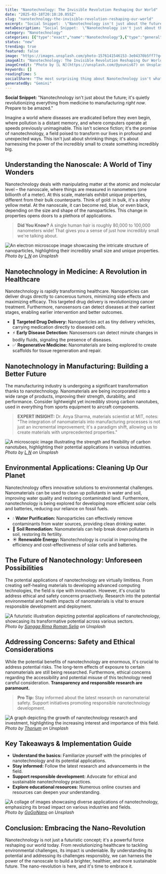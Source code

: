 ```yaml
---
title: "Nanotechnology: The Invisible Revolution Reshaping Our World"
date: "2025-03-18T20:10:20.055Z"
slug: "nanotechnology-the-invisible-revolution-reshaping-our-world"
excerpt: "Social Snippet:  \"Nanotechnology isn't just about the future; it's quietly revolutionizing everything from medicine to manufacturing right now. Prepare to be amazed.\""
metaDescription: "Social Snippet:  \"Nanotechnology isn't just about the future; it's quietly revolutionizing everything from medicine to manufacturing right now. Prepare to ..."
category: "Nanotechnology"
categories: [{"type":"exact","name":"Nanotechnology"},{"type":"general","name":"Materials Science"},{"type":"medium","name":"Material Engineering"},{"type":"specific","name":"Polymer Chemistry"},{"type":"niche","name":"Dendrimer Synthesis"}]
status: "new"
trending: true
featured: false
image: "https://images.unsplash.com/photo-1576141546153-3e04370b5ff7?q=85&w=1200&fit=max&fm=webp&auto=compress"
imageAlt: "Nanotechnology: The Invisible Revolution Reshaping Our World"
imageCredit: "Photo by [L N](https://unsplash.com/@younis67) on Unsplash"
keywords: []
readingTime: 5
socialShare: "The most surprising thing about Nanotechnology isn't what most people think. Find out what experts really say about this game-changing topic."
generatedBy: "Gemini"
---
```




**Social Snippet:**  "Nanotechnology isn't just about the future; it's quietly revolutionizing everything from medicine to manufacturing *right now*. Prepare to be amazed."

Imagine a world where diseases are eradicated before they even begin, where pollution is a distant memory, and where computers operate at speeds previously unimaginable. This isn't science fiction; it's the promise of nanotechnology, a field poised to transform our lives in profound and unexpected ways.  This isn't just about shrinking things; it's about harnessing the power of the incredibly small to create something incredibly big.

## Understanding the Nanoscale: A World of Tiny Wonders

Nanotechnology deals with manipulating matter at the atomic and molecular level – the nanoscale, where things are measured in nanometers (one billionth of a meter).  At this scale, materials exhibit unique properties, different from their bulk counterparts.  Think of gold:  in bulk, it's a shiny yellow metal.  At the nanoscale, it can become red, blue, or even black, depending on the size and shape of the nanoparticles. This change in properties opens doors to a plethora of applications.

> **Did You Know?** A single human hair is roughly 80,000 to 100,000 nanometers wide!  That gives you a sense of just how incredibly small we're talking about.

![An electron microscope image showcasing the intricate structure of nanoparticles, highlighting their incredibly small size and unique properties.](https://images.unsplash.com/photo-1576141546153-3e04370b5ff7?q=85&w=1200&fit=max&fm=webp&auto=compress)
*Photo by [L N](https://unsplash.com/@younis67) on Unsplash*

## Nanotechnology in Medicine: A Revolution in Healthcare

Nanotechnology is rapidly transforming healthcare.  Nanoparticles can deliver drugs directly to cancerous tumors, minimizing side effects and maximizing efficacy.  This targeted drug delivery is revolutionizing cancer treatment.  Furthermore, nanosensors can detect diseases at their earliest stages, enabling earlier intervention and better outcomes.

* 🔑 **Targeted Drug Delivery:** Nanoparticles act as tiny delivery vehicles, carrying medication directly to diseased cells.
* ⚡ **Early Disease Detection:** Nanosensors can detect minute changes in bodily fluids, signaling the presence of diseases.
* ✅ **Regenerative Medicine:**  Nanomaterials are being explored to create scaffolds for tissue regeneration and repair.

## Nanotechnology in Manufacturing:  Building a Better Future

The manufacturing industry is undergoing a significant transformation thanks to nanotechnology.  Nanomaterials are being incorporated into a wide range of products, improving their strength, durability, and performance.  Consider lightweight yet incredibly strong carbon nanotubes, used in everything from sports equipment to aircraft components.

> **EXPERT INSIGHT:** Dr. Anya Sharma, materials scientist at MIT, notes: "The integration of nanomaterials into manufacturing processes is not just an incremental improvement; it's a paradigm shift, allowing us to create materials with unprecedented properties."

![A microscopic image illustrating the strength and flexibility of carbon nanotubes, highlighting their potential applications in various industries.](https://images.unsplash.com/photo-1569852741721-ee5a94bf719e?q=85&w=1200&fit=max&fm=webp&auto=compress)
*Photo by [L N](https://unsplash.com/@younis67) on Unsplash*

## Environmental Applications: Cleaning Up Our Planet

Nanotechnology offers innovative solutions to environmental challenges.  Nanomaterials can be used to clean up pollutants in water and soil, improving water quality and restoring contaminated land.  Furthermore, nanotechnology is being explored for developing more efficient solar cells and batteries, reducing our reliance on fossil fuels.

*  💧 **Water Purification:** Nanoparticles can effectively remove contaminants from water sources, providing clean drinking water.
*  🌱 **Soil Remediation:** Nanomaterials can help break down pollutants in soil, restoring its fertility.
*  ☀️ **Renewable Energy:** Nanotechnology is crucial in improving the efficiency and cost-effectiveness of solar cells and batteries.

## The Future of Nanotechnology:  Unforeseen Possibilities

The potential applications of nanotechnology are virtually limitless.  From creating self-healing materials to developing advanced computing technologies, the field is ripe with innovation.  However, it's crucial to address ethical and safety concerns proactively.  Research into the potential environmental and health impacts of nanomaterials is vital to ensure responsible development and deployment.

![A futuristic illustration depicting potential applications of nanotechnology, showcasing its transformative potential across various sectors.](https://images.unsplash.com/photo-1603573355706-3f15d98cf100?q=85&w=1200&fit=max&fm=webp&auto=compress)
*Photo by [Sangga Rima Roman Selia](https://unsplash.com/@sangga_selia) on Unsplash*

## Addressing Concerns:  Safety and Ethical Considerations

While the potential benefits of nanotechnology are enormous, it's crucial to address potential risks.  The long-term effects of exposure to certain nanomaterials are still being researched.  Furthermore, ethical concerns regarding the accessibility and potential misuse of this technology need careful consideration.  **Transparency and responsible research are paramount.**

> **Pro Tip:** Stay informed about the latest research on nanomaterial safety.  Support initiatives promoting responsible nanotechnology development.

![A graph depicting the growth of nanotechnology research and investment, highlighting the increasing interest and importance of this field.](https://images.unsplash.com/photo-1732881112419-ca9ce3b852d7?q=85&w=1200&fit=max&fm=webp&auto=compress)
*Photo by [Thorium](https://unsplash.com/@232_038t) on Unsplash*

## Key Takeaways & Implementation Guide

* **Understand the basics:** Familiarize yourself with the principles of nanotechnology and its potential applications.
* **Stay informed:** Follow the latest research and advancements in the field.
* **Support responsible development:** Advocate for ethical and sustainable nanotechnology practices.
* **Explore educational resources:**  Numerous online courses and resources can deepen your understanding.

![A collage of images showcasing diverse applications of nanotechnology, emphasizing its broad impact on various industries and fields.](https://images.unsplash.com/photo-1662729753857-e6c80b7ab86f?q=85&w=1200&fit=max&fm=webp&auto=compress)
*Photo by [GoGoNano](https://unsplash.com/@gogonano) on Unsplash*

## Conclusion: Embracing the Nano-Revolution

Nanotechnology is not just a futuristic concept; it's a powerful force reshaping our world today.  From revolutionizing healthcare to tackling environmental challenges, its impact is undeniable.  By understanding its potential and addressing its challenges responsibly, we can harness the power of the nanoscale to build a brighter, healthier, and more sustainable future.  The nano-revolution is here, and it's time to embrace it.


<div class="reading-progress-container">
  <div id="reading-progress" class="reading-progress"></div>
</div>
